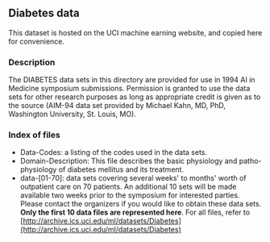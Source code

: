 ## Diabetes data

This dataset is hosted on the UCI machine earning website, and copied here for convenience.

### Description

The DIABETES data sets in this directory are provided for use in 1994 
AI in Medicine symposium submissions.  Permission is granted to use the
data sets for other research purposes as long as appropriate credit is
given as to the source (AIM-94 data set provided by Michael Kahn, MD, PhD, 
Washington University, St. Louis, MO).


### Index of files

* Data-Codes: a listing of the codes used in the data sets.  
* Domain-Description: This file describes the basic physiology and patho-
physiology of diabetes mellitus and its treatment.  
* data-[01-70]: data sets covering several weeks' to months' worth of
outpatient care on 70 patients.  An additional 10 sets will be made
available two weeks prior to the symposium for interested parties.  Please
contact the organizers if you would like to obtain these data sets.
**Only the first 10 data files are represented here**. For all files, refer to [http://archive.ics.uci.edu/ml/datasets/Diabetes](http://archive.ics.uci.edu/ml/datasets/Diabetes)



